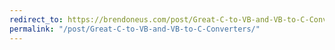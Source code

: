 ```yaml
---
redirect_to: https://brendoneus.com/post/Great-C-to-VB-and-VB-to-C-Converters/
permalink: "/post/Great-C-to-VB-and-VB-to-C-Converters/"
---
```

